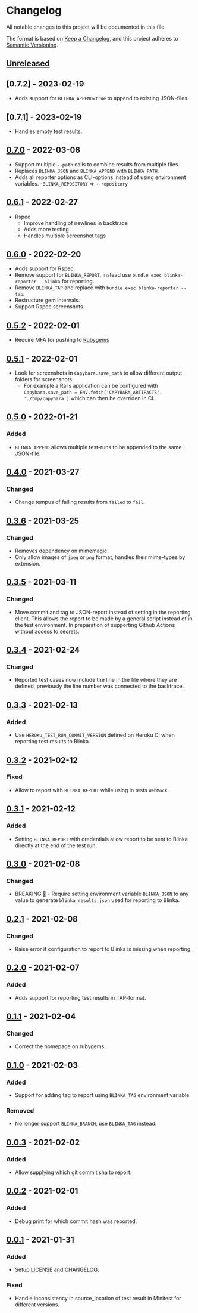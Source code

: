 # Changelog

All notable changes to this project will be documented in this file.

The format is based on [Keep a Changelog](https://keepachangelog.com/en/1.0.0/),
and this project adheres to [Semantic Versioning](https://semver.org/spec/v2.0.0.html).

## [Unreleased]

## [0.7.2] - 2023-02-19

- Adds support for `BLINKA_APPEND=true` to append to existing JSON-files.

## [0.7.1] - 2023-02-19

- Handles empty test results.

## [0.7.0] - 2022-03-06

- Support multiple `--path` calls to combine results from multiple files.
- Replaces `BLINKA_JSON` and `BLINKA_APPEND` with `BLINKA_PATH`.
- Adds all reporter options as CLI-options instead of using environment variables. -`BLINKA_REPOSITORY` => `--repository`

## [0.6.1] - 2022-02-27

- Rspec
  - Improve handling of newlines in backtrace
  - Adds more testing
  - Handles multiple screenshot tags

## [0.6.0] - 2022-02-20

- Adds support for Rspec.
- Remove support for `BLINKA_REPORT`, instead use `bundle exec blinka-reporter --blinka` for reporting.
- Remove `BLINKA_TAP` and replace with `bundle exec blinka-reporter --tap`.
- Restructure gem internals.
- Support Rspec screenshots.

## [0.5.2] - 2022-02-01

- Require MFA for pushing to [Rubygems](https://guides.rubygems.org/mfa-requirement-opt-in/)

## [0.5.1] - 2022-02-01

- Look for screenshots in `Capybara.save_path` to allow different output folders for screenshots.
  - For example a Rails application can be configured with `Capybara.save_path = ENV.fetch('CAPYBARA_ARTIFACTS', './tmp/capybara')` which can then be overriden in CI.

## [0.5.0] - 2022-01-21

### Added

- `BLINKA_APPEND` allows multiple test-runs to be appended to the same JSON-file.

## [0.4.0] - 2021-03-27

### Changed

- Change tempus of failing results from `failed` to `fail`.

## [0.3.6] - 2021-03-25

### Changed

- Removes dependency on mimemagic.
- Only allow images of `jpeg` or `png` format, handles their mime-types by extension.

## [0.3.5] - 2021-03-11

### Changed

- Move commit and tag to JSON-report instead of setting in the reporting client.
  This allows the report to be made by a general script instead of in the test environment. In preparation of supporting Github Actions without access to secrets.

## [0.3.4] - 2021-02-24

### Changed

- Reported test cases now include the line in the file where they are defined, previously the line number was connected to the backtrace.

## [0.3.3] - 2021-02-13

### Added

- Use `HEROKU_TEST_RUN_COMMIT_VERSION` defined on Heroku CI when reporting test results to Blinka.

## [0.3.2] - 2021-02-12

### Fixed

- Allow to report with `BLINKA_REPORT` while using in tests `WebMock`.

## [0.3.1] - 2021-02-12

### Added

- Setting `BLINKA_REPORT` with credentials allow report to be sent to Blinka directly at the end of the test run.

## [0.3.0] - 2021-02-08

### Changed

- BREAKING 🚨 - Require setting environment variable `BLINKA_JSON` to any value to generate `blinka_results.json` used for reporting to Blinka.

## [0.2.1] - 2021-02-08

### Changed

- Raise error if configuration to report to Blinka is missing when reporting.

## [0.2.0] - 2021-02-07

### Added

- Adds support for reporting test results in TAP-format.

## [0.1.1] - 2021-02-04

### Changed

- Correct the homepage on rubygems.

## [0.1.0] - 2021-02-03

### Added

- Support for adding tag to report using `BLINKA_TAG` environment variable.

### Removed

- No longer support `BLINKA_BRANCH`, use `BLINKA_TAG` instead.

## [0.0.3] - 2021-02-02

### Added

- Allow supplying which git commit sha to report.

## [0.0.2] - 2021-02-01

### Added

- Debug print for which commit hash was reported.

## [0.0.1] - 2021-01-31

### Added

- Setup LICENSE and CHANGELOG.

### Fixed

- Handle inconsistency in source_location of test result in Minitest for different versions.

[unreleased]: https://github.com/davidwessman/blinka_reporter/compare/v0.7.0...HEAD
[0.7.0]: https://github.com/davidwessman/blinka_reporter/compare/v0.6.1...v0.7.0
[0.6.1]: https://github.com/davidwessman/blinka_reporter/compare/v0.6.0...v0.6.1
[0.6.0]: https://github.com/davidwessman/blinka_reporter/compare/v0.5.2...v0.6.0
[0.5.2]: https://github.com/davidwessman/blinka_reporter/compare/v0.5.1...v0.5.2
[0.5.1]: https://github.com/davidwessman/blinka_reporter/compare/v0.5.0...v0.5.1
[0.5.0]: https://github.com/davidwessman/blinka_reporter/compare/v0.4.0...v0.5.0
[0.4.0]: https://github.com/davidwessman/blinka_reporter/compare/v0.3.6...v0.4.0
[0.3.6]: https://github.com/davidwessman/blinka_reporter/compare/v0.3.5...v0.3.6
[0.3.5]: https://github.com/davidwessman/blinka_reporter/compare/v0.3.4...v0.3.5
[0.3.4]: https://github.com/davidwessman/blinka_reporter/compare/v0.3.3...v0.3.4
[0.3.3]: https://github.com/davidwessman/blinka_reporter/compare/v0.3.2...v0.3.3
[0.3.2]: https://github.com/davidwessman/blinka_reporter/compare/v0.3.1...v0.3.2
[0.3.1]: https://github.com/davidwessman/blinka_reporter/compare/v0.3.0...v0.3.1
[0.3.0]: https://github.com/davidwessman/blinka_reporter/compare/v0.2.1...v0.3.0
[0.2.1]: https://github.com/davidwessman/blinka_reporter/compare/v0.2.0...v0.2.1
[0.2.0]: https://github.com/davidwessman/blinka_reporter/compare/v0.1.1...v0.2.0
[0.1.1]: https://github.com/davidwessman/blinka_reporter/compare/v0.1.0...v0.1.1
[0.1.0]: https://github.com/davidwessman/blinka_reporter/compare/v0.0.3...v0.1.0
[0.0.3]: https://github.com/davidwessman/blinka_reporter/compare/v0.0.2...v0.0.3
[0.0.2]: https://github.com/davidwessman/blinka_reporter/compare/v0.0.1...v0.0.2
[0.0.1]: https://github.com/davidwessman/blinka_reporter/releases/tag/v0.0.1
